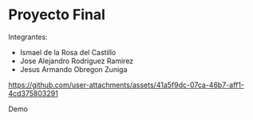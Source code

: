 # Proyecto Final

Integrantes:

* Ismael de la Rosa del Castillo
* Jose Alejandro Rodriguez Ramirez
* Jesus Armando Obregon Zuniga

https://github.com/user-attachments/assets/41a5f9dc-07ca-46b7-aff1-4cd375803291

Demo
